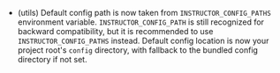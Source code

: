  - (utils) Default config path is now taken from `INSTRUCTOR_CONFIG_PATHS` environment variable. `INSTRUCTOR_CONFIG_PATH` is still recognized for backward compatibility, but it is recommended to use `INSTRUCTOR_CONFIG_PATHS` instead. Default config location is now your project root's `config` directory, with fallback to the bundled config directory if not set.